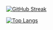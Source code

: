 [![GitHub Streak](https://streak-stats.demolab.com/?user=avariqfr30)](https://git.io/streak-stats)

[![Top Langs](https://github-readme-stats.vercel.app/api/top-langs/?username=avariqfr30&layout=compact&theme=vision-friendly-dark)](https://github.com/anuraghazra/github-readme-stats)
